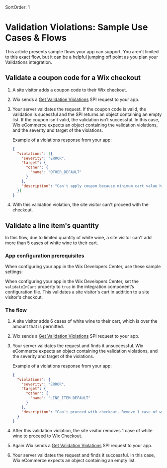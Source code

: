 SortOrder: 1
# Validation Violations: Sample Use Cases & Flows

This article presents sample flows your app can support. You aren't limited to this exact flow, but it can be a helpful jumping off point as you plan your Validations integration.

## Validate a coupon code for a Wix checkout

1. A site visitor adds a coupon code to their Wix checkout. 

2. Wix sends a [Get Validation Violations](https://dev.wix.com/api/rest/wix-ecommerce/validations-integration-spi/get-validation-violations) SPI request to your app. 

3. Your server validates the request. If the coupon code is valid, the validation is sucessful and the SPI returns an object containing an empty list. If the coupon isn't valid, the validation isn't successful. In this case, Wix eCommerce expects an object containing the validation violations, and the severity and target of the violations.
    
    Example of a violations response from your app:
    
    ```json
    {
      "violations": [{
        "severity": "ERROR",
        "target": {
          "other": {
            "name": "OTHER_DEFAULT"
          }
        },
        "description": "Can't apply coupon because minimum cart value has not been reached.",
      }]
    } 
    ```

4. With this validation violation, the site visitor can't proceed with the checkout.


## Validate a line item's quantity

In this flow, due to limited quantity of white wine, a site visitor can't add more than 5 cases of white wine to their cart.

### App configuration prerequisites

When configuring your app in the Wix Developers Center,
use these sample settings:

When configuring your app in the Wix Developers Center, set the `validateInCart` property to `true` in the integration component’s configuration file. This validates a site visitor's cart in addition to a site visitor's checkout. 

### The flow

1. A site visitor adds 6 cases of white wine to their cart, which is over the amount that is permitted.

2. Wix sends a [Get Validation Violations](https://dev.wix.com/api/rest/wix-ecommerce/validations-integration-spi/get-validation-violations) SPI request to your app. 

3. Your server validates the request and finds it unsuccessful. Wix eCommerce expects an object containing the validation violations, and the severity and target of the violations.
    
    Example of a violations response from your app:
    
    ```json
    {
      "violations": {
        "severity": "ERROR",
        "target": {
          "other": {
            "name": "LINE_ITEM_DEFAULT"
          }
        },
        "description": "Can't proceed with checkout. Remove 1 case of white wine from your cart.",
      }
    }
    ```

4. After this validation violation, the site visitor removes 1 case of white wine to proceed to Wix Checkout.

5. Again Wix sends a [Get Validation Violations](https://dev.wix.com/api/rest/wix-ecommerce/validations-integration-spi/get-validation-violations) SPI request to your app. 

6. Your server validates the request and finds it successful. In this case, Wix eCommerce expects an object containing an empty list.